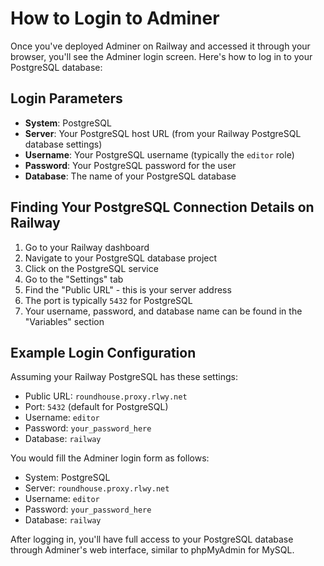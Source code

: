 # How to Login to Adminer

Once you've deployed Adminer on Railway and accessed it through your browser, you'll see the Adminer login screen. Here's how to log in to your PostgreSQL database:

## Login Parameters

- **System**: PostgreSQL
- **Server**: Your PostgreSQL host URL (from your Railway PostgreSQL database settings)
- **Username**: Your PostgreSQL username (typically the `editor` role)
- **Password**: Your PostgreSQL password for the user
- **Database**: The name of your PostgreSQL database

## Finding Your PostgreSQL Connection Details on Railway

1. Go to your Railway dashboard
2. Navigate to your PostgreSQL database project
3. Click on the PostgreSQL service
4. Go to the "Settings" tab
5. Find the "Public URL" - this is your server address
6. The port is typically `5432` for PostgreSQL
7. Your username, password, and database name can be found in the "Variables" section

## Example Login Configuration

Assuming your Railway PostgreSQL has these settings:
- Public URL: `roundhouse.proxy.rlwy.net`
- Port: `5432` (default for PostgreSQL)
- Username: `editor`
- Password: `your_password_here`
- Database: `railway`

You would fill the Adminer login form as follows:
- System: PostgreSQL
- Server: `roundhouse.proxy.rlwy.net`
- Username: `editor`
- Password: `your_password_here`
- Database: `railway`

After logging in, you'll have full access to your PostgreSQL database through Adminer's web interface, similar to phpMyAdmin for MySQL.